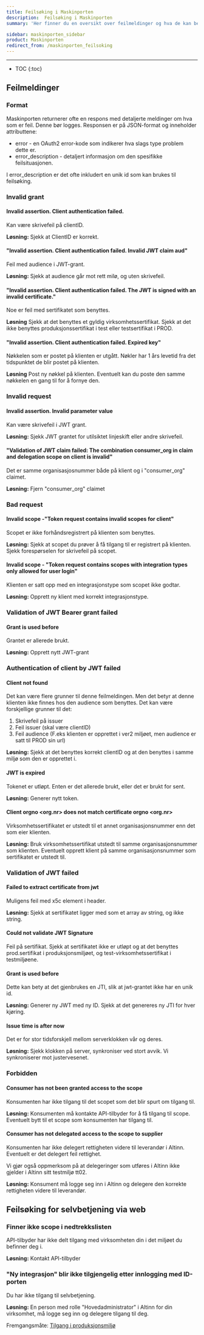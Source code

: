 ```yaml
---
title: Feilsøking i Maskinporten
description:  Feilsøking i Maskinporten
summary: 'Her finner du en oversikt over feilmeldinger og hva de kan bety, og hvordan det kan løses'

sidebar: maskinporten_sidebar
product: Maskinporten
redirect_from: /maskinporten_feilsoking
---
```


---
* TOC
{:toc}


## Feilmeldinger

### Format

Maskinporten returnerer ofte en respons med detaljerte meldinger om hva som er feil.  Denne bør logges.  Responsen er på JSON-format og inneholder attributtene:

* error - en OAuth2 error-kode som indikerer hva slags type problem dette er.
* error_description - detaljert informasjon om den spesifikke feilsituasjonen.

I error_description er det ofte inkludert en unik id som kan brukes til feilsøking.

### Invalid grant

#### Invalid assertion. Client authentication failed.

Kan være skrivefeil på clientID.

**Løsning:** Sjekk at ClientID er korrekt.

#### "Invalid assertion. Client authentication failed. Invalid JWT claim aud"

Feil med audience i JWT-grant.

**Løsning:** Sjekk at audience går mot rett milø, og uten skrivefeil.

#### "Invalid assertion. Client authentication failed. The JWT is signed with an invalid certificate."

Noe er feil med sertifikatet som benyttes.

**Løsning** Sjekk at det benyttes et gyldig virksomhetssertifikat. Sjekk at det ikke benyttes produksjonssertifikat i test eller testsertifikat i PROD.

#### "Invalid assertion. Client authentication failed. Expired key"

Nøkkelen som er postet på klienten er utgått. Nøkler har 1 års levetid fra det tidspunktet de blir postet på klienten.

**Løsning** Post ny nøkkel på klienten. Eventuelt kan du poste den samme nøkkelen en gang til for å fornye den.

### Invalid request

#### Invalid assertion. Invalid parameter value

Kan være skrivefeil i JWT grant.

**Løsning:** Sjekk JWT grantet for utilsiktet linjeskift eller andre skrivefeil.

#### "Validation of JWT claim failed: The combination consumer_org in claim and delegation scope on client is invalid"

Det er samme organisasjosnummer både på klient og i "consumer_org" claimet.

**Løsning:** Fjern "consumer_org" claimet

### Bad request

#### Invalid scope -"Token request contains invalid scopes for client"

Scopet er ikke forhåndsregistrert på klienten som benyttes.

**Løsning:** Sjekk at scopet du prøver å få tilgang til er registrert på klienten. Sjekk forespørselen for skrivefeil på scopet.

#### Invalid scope - "Token request contains scopes with integration types only allowed for user login"

Klienten er satt opp med en integrasjonstype som scopet ikke godtar.

**Løsning:** Opprett ny klient med korrekt integrasjonstype.

###  Validation of JWT Bearer grant failed

#### Grant is used before

Grantet er allerede brukt.

**Løsning:** Opprett nytt JWT-grant

### Authentication of client by JWT failed

#### Client not found

Det kan være flere grunner til denne feilmeldingen. Men det betyr at denne klienten ikke finnes hos den audience som benyttes. Det kan være forskjellige grunner til det:

1. Skrivefeil på issuer
2. Feil issuer (skal være clientID)
3. Feil audience (F.eks klienten er opprettet i ver2 miljøet, men audience er satt til PROD sin url)

**Løsning:** Sjekk at det benyttes korrekt clientID og at den benyttes i samme miljø som den er opprettet i.

#### JWT is expired

Tokenet er utløpt. Enten er det allerede brukt, eller det er brukt for sent.

**Løsning:** Generer nytt token.

#### Client orgno <org.nr> does not match certificate orgno <org.nr>

Virksomhetssertifikatet er utstedt til et annet organisasjonsnummer enn det som eier klienten.

**Løsning:** Bruk virksomhetssertifikat utstedt til samme organisasjonsnummer som klienten. Eventuelt opprett klient på samme organisasjonsnummer som sertifikatet er utstedt til.

### Validation of JWT failed

#### Failed to extract certificate from jwt

Muligens feil med x5c element i header.

**Løsning:** Sjekk at sertifikatet ligger med som et array av string, og ikke string.

#### Could not validate JWT Signature

Feil på sertifikat. Sjekk at sertifikatet ikke er utløpt og at det benyttes prod.sertifikat i produksjonsmiljøet, og test-virksomhetssertifikat i testmiljøene.

#### Grant is used before

Dette kan bety at det gjenbrukes en JTI, slik at jwt-grantet ikke har en unik id.

**Løsning:** Generer ny JWT med ny ID. Sjekk at det genereres ny JTI for hver kjøring.

#### Issue time is after now

Det er for stor tidsforskjell mellom serverklokken vår og deres.

**Løsning:** Sjekk klokken på server, synkroniser ved stort avvik. Vi synkroniserer mot justervesenet.

### Forbidden

#### Consumer has not been granted access to the scope <scope>

Konsumenten har ikke tilgang til det scopet som det blir spurt om tilgang til.

**Løsning:** Konsumenten må kontakte API-tilbyder for å få tilgang til scope. Eventuelt bytt til et scope som konsumenten har tilgang til.

#### Consumer <consumer org.nr> has not delegated access to the scope <scope> to supplier <supplier org.nr>

Konsumenten har ikke delegert rettigheten videre til leverandør i Altinn. Eventuelt er det delegert feil rettighet.

Vi gjør også oppmerksom på at delegeringer som utføres i Altinn ikke gjelder i Altinn sitt testmiljø tt02.

**Løsning:** Konsument må logge seg inn i Altinn og delegere den korrekte rettigheten videre til leverandør.

## Feilsøking for selvbetjening via web

### Finner ikke scope i nedtrekkslisten

API-tilbyder har ikke delt tilgang med virksomheten din i det miljøet du befinner deg i.

**Løsning:** Kontakt API-tilbyder

### "Ny integrasjon" blir ikke tilgjengelig etter innlogging med ID-porten

Du har ikke tilgang til selvbetjening.

**Løsning:** En person med rolle "Hovedadministrator" i Altinn for din virksomhet, må logge seg inn og delegere tilgang til deg.

Fremgangsmåte: [Tilgang i produksjonsmiljø](https://docs.digdir.no/maskinporten_sjolvbetjening_web.html#tilgang-i-produksjonsmilj%C3%B8)
